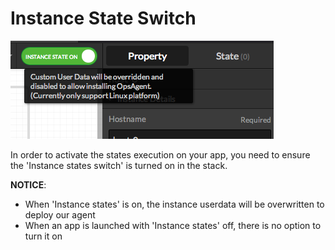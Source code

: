 # Instance State Switch

![](https://raw.githubusercontent.com/MadeiraCloud/docs-image/master/ide_stack_state_switch.png)

In order to activate the states execution on your app, you need to ensure the 'Instance states switch' is turned on in the stack.

**NOTICE**:
- When 'Instance states' is on, the instance userdata will be overwritten to deploy our agent
- When an app is launched with 'Instance states' off, there is no option to turn it on

